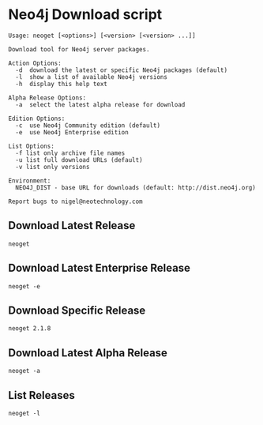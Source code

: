 Neo4j Download script
=====================
```
Usage: neoget [<options>] [<version> [<version> ...]]

Download tool for Neo4j server packages.

Action Options:
  -d  download the latest or specific Neo4j packages (default)
  -l  show a list of available Neo4j versions
  -h  display this help text

Alpha Release Options:
  -a  select the latest alpha release for download

Edition Options:
  -c  use Neo4j Community edition (default)
  -e  use Neo4j Enterprise edition

List Options:
  -f list only archive file names
  -u list full download URLs (default)
  -v list only versions

Environment:
  NEO4J_DIST - base URL for downloads (default: http://dist.neo4j.org)

Report bugs to nigel@neotechnology.com
```

Download Latest Release
-----------------------
```
neoget
```

Download Latest Enterprise Release
----------------------------------
```
neoget -e
```

Download Specific Release
-------------------------
```
neoget 2.1.8
```

Download Latest Alpha Release
-----------------------------
```
neoget -a
```

List Releases
-------------
```
neoget -l
```
